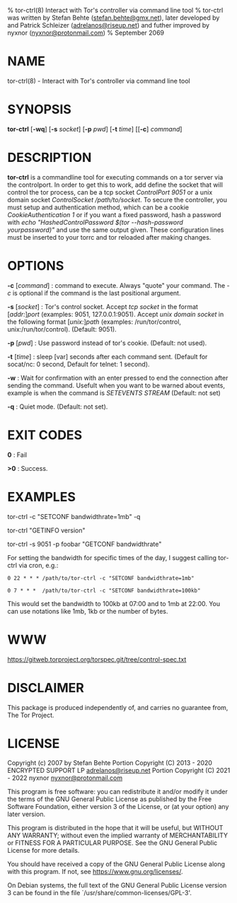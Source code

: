 % tor-ctrl(8) Interact with Tor's controller via command line tool
% tor-ctrl was written by Stefan Behte (stefan.behte@gmx.net), later developed by and Patrick Schleizer (adrelanos@riseup.net) and futher improved by nyxnor (nyxnor@protonmail.com)
% September 2069

# NAME

tor-ctrl(8) - Interact with Tor's controller via command line tool

# SYNOPSIS

**tor-ctrl** [**-wq**] [**-s** *socket*] [**-p** *pwd*] [**-t** *time*] [[**-c**] *command*]

# DESCRIPTION

**tor-ctrl** is a commandline tool for executing commands on a tor server via the controlport.  In order to get this to work, add define the socket that will control the tor process, can be a tcp socket *ControlPort 9051* or a unix domain socket *ControlSocket /path/to/socket*. To secure the controller, you must setup and authentication method, which can be a cookie
*CookieAuthentication 1* or if you want a fixed password, hash a password with *echo "HashedControlPassword $(tor --hash-password yourpassword)"* and use the same output given. These configuration lines must be inserted to your torrc and tor reloaded after making changes.

# OPTIONS

**-c** [*command*]
: command to execute. Always "quote" your command. The *-c* is optional if the command is the last positional argument.

**-s** [*socket*]
: Tor's control socket. Accept *tcp socket* in the format [*addr:*]*port* (examples: 9051, 127.0.0.1:9051). Accept *unix domain socket* in the following format [*unix:*]*path* (examples: /run/tor/control, unix:/run/tor/control). (Default: 9051).

**-p** [*pwd*]
: Use password instead of tor's cookie. (Default: not used).

**-t** [*time*]
: sleep [var] seconds after each command sent. (Default for socat/nc: 0 second, Default for telnet: 1 second).

**-w**
: Wait for confirmation with an enter pressed to end the connection after sending the command. Usefult when you want to be warned about events, example is when the command is *SETEVENTS STREAM* (Default: not set)

**-q**
: Quiet mode. (Default: not set).

# EXIT CODES

**0**
: Fail

**>0**
: Success.

# EXAMPLES

tor-ctrl -c "SETCONF bandwidthrate=1mb" -q

tor-ctrl "GETINFO version"

tor-ctrl -s 9051 -p foobar "GETCONF bandwidthrate"

For setting the bandwidth for specific times of the day, I suggest calling tor-ctrl via cron, e.g.:

`0 22 * * * /path/to/tor-ctrl -c "SETCONF bandwidthrate=1mb"`

`0 7 * * *  /path/to/tor-ctrl -c "SETCONF bandwidthrate=100kb"`

This would set the bandwidth to 100kb at 07:00 and to 1mb at 22:00.  You can use notations like 1mb, 1kb or the number of bytes.

# WWW

https://gitweb.torproject.org/torspec.git/tree/control-spec.txt

# DISCLAIMER

This package is produced independently of, and carries no guarantee from, The
Tor Project.

# LICENSE

Copyright (c) 2007 by Stefan Behte
Portion Copyright (C) 2013 - 2020 ENCRYPTED SUPPORT LP <adrelanos@riseup.net>
Portion Copyright (C) 2021 - 2022 nyxnor <nyxnor@protonmail.com>

This program is free software: you can redistribute it and/or modify
it under the terms of the GNU General Public License as published by
the Free Software Foundation, either version 3 of the License, or
(at your option) any later version.

This program is distributed in the hope that it will be useful,
but WITHOUT ANY WARRANTY; without even the implied warranty of
MERCHANTABILITY or FITNESS FOR A PARTICULAR PURPOSE.  See the
GNU General Public License for more details.

You should have received a copy of the GNU General Public License
along with this program.  If not, see <https://www.gnu.org/licenses/>.

On Debian systems, the full text of the GNU General Public
License version 3 can be found in the file
`/usr/share/common-licenses/GPL-3'.
